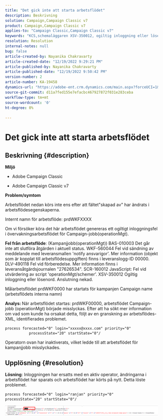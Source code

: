 ```yaml
---
title: "Det gick inte att starta arbetsflödet"
description: Beskrivning
solution: Campaign,Campaign Classic v7
product: Campaign,Campaign Classic v7
applies-to: "Campaign Classic,Campaign Classic v7"
keywords: "KCS,schemaläggaren XSV-350012, ogiltig inloggning eller lösenord. Anslutning nekad."
resolution: Resolution
internal-notes: null
bug: false
article-created-by: Nayanika Chakravarty
article-created-date: "12/19/2022 9:29:21 PM"
article-published-by: Nayanika Chakravarty
article-published-date: "12/19/2022 9:50:42 PM"
version-number: 2
article-number: KA-19458
dynamics-url: "https://adobe-ent.crm.dynamics.com/main.aspx?forceUCI=1&pagetype=entityrecord&etn=knowledgearticle&id=c7ef0830-e47f-ed11-81ac-6045bd0065f9"
source-git-commit: d11a7fed155e7efacbc467927872f031e283ceba
workflow-type: tm+mt
source-wordcount: '0'
ht-degree: 0%

---
```


# Det gick inte att starta arbetsflödet

## Beskrivning {#description}


<b>Miljö</b>

- Adobe Campaign Classic

- Adobe Campaign Classic v7

<b>Problem/symtom</b>

Arbetsflödet nedan körs inte ens efter att fältet&quot;skapad av&quot; har ändrats i arbetsflödesegenskaperna.

Internt namn för arbetsflöde: prdWKFXXXX

Om vi försöker köra det här arbetsflödet genereras ett ogiltigt inloggningsfel i övervakningsarbetsflödet för Campaign-jobb(operationMgt).

<b>Fel från arbetsflöde</b>: (Kampanjjobb(operationMgt)) BAS-010003 Det går inte att slutföra åtgärden i aktuell status.
WKF-560044 Fel vid sändning av meddelande med leveransmallen &#39;notify ansvarigor&#39;. Mer information (objekt som är kopplat till arbetsflödesuppgiften) finns i leveranslogg-ID 00000.
DLV-490118 Fel vid förberedelse. Mer information finns i leveransåtgärdsjournalen &quot;27626534&quot;.
SCR-160012 JavaScript: Fel vid utvärdering av script &#39;operationMgt/schemer&#39;.
XSV-350012 Ogiltig inloggning eller lösenord. Anslutning nekad.

Målarbetsflödet prdWKF0000 har startats för kampanjen Campaign name (arbetsflödets interna namn)

<b>Analys: </b>
När arbetsflödet startas: prdWKF00000, arbetsflödet Campaign-jobb (operationMgt) började misslyckas. Efter att ha sökt mer information om vad som kunde ha orsakat detta, följt av en granskning av arbetsflödes-XML, identifierades problemet.




```
process forecasted="0" login="xxxxx@xxxx.com" priority="0"
           processState="20" startState="0"/
```




Operatorn ovan har inaktiverats, vilket ledde till att arbetsflödet för kampanjjobb misslyckades.


## Upplösning {#resolution}


<b>Lösning</b>: Inloggningen har ersatts med en aktiv operator, ändringarna i arbetsflödet har sparats och arbetsflödet har körts på nytt. Detta löste problemet.




```
process forecasted="0" login="ranjan" priority="0"           processState="20" startState="0"/
```






![](assets/852729f9-68d0-ec11-a7b5-0022480a8e40.png)
